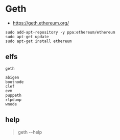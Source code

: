 # Geth

*  https://geth.ethereum.org/

```
sudo add-apt-repository -y ppa:ethereum/ethereum
sudo apt-get update
sudo apt-get install ethereum
```

## elfs

```
geth

abigen
bootnode
clef
evm
puppeth
rlpdump
wnode
```

## help

> geth --help

